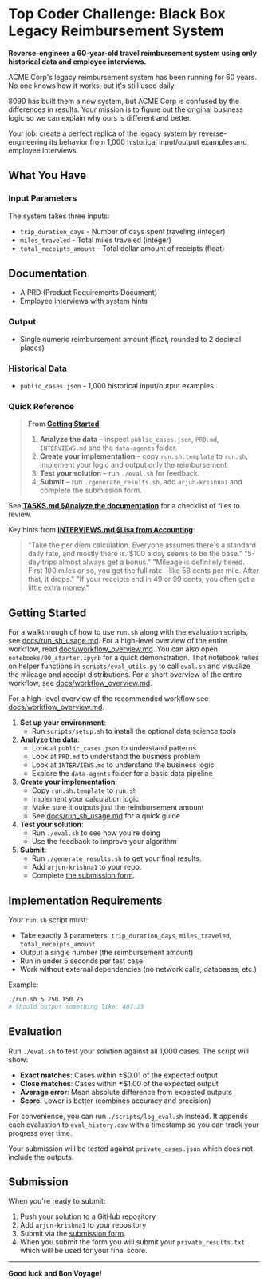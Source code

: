 # Top Coder Challenge: Black Box Legacy Reimbursement System

**Reverse-engineer a 60-year-old travel reimbursement system using only historical data and employee interviews.**

ACME Corp's legacy reimbursement system has been running for 60 years. No one knows how it works, but it's still used daily.

8090 has built them a new system, but ACME Corp is confused by the differences in results. Your mission is to figure out the original business logic so we can explain why ours is different and better.

Your job: create a perfect replica of the legacy system by reverse-engineering its behavior from 1,000 historical input/output examples and employee interviews.

## What You Have

### Input Parameters

The system takes three inputs:

- `trip_duration_days` - Number of days spent traveling (integer)
- `miles_traveled` - Total miles traveled (integer)
- `total_receipts_amount` - Total dollar amount of receipts (float)

## Documentation

- A PRD (Product Requirements Document)
- Employee interviews with system hints

### Output

- Single numeric reimbursement amount (float, rounded to 2 decimal places)

### Historical Data

- `public_cases.json` - 1,000 historical input/output examples

### Quick Reference

> **From [Getting Started](#getting-started)**
> 1. **Analyze the data** – inspect `public_cases.json`, `PRD.md`, `INTERVIEWS.md` and the `data-agents` folder.
> 2. **Create your implementation** – copy `run.sh.template` to `run.sh`, implement your logic and output only the reimbursement.
> 3. **Test your solution** – run `./eval.sh` for feedback.
> 4. **Submit** – run `./generate_results.sh`, add `arjun-krishna1` and complete the submission form.

See **[TASKS.md §Analyze the documentation](TASKS.md#1-analyze-the-documentation)** for a checklist of files to review.

Key hints from **[INTERVIEWS.md §Lisa from Accounting](INTERVIEWS.md#lisa-from-accounting)**:

> "Take the per diem calculation. Everyone assumes there's a standard daily rate, and mostly there is. $100 a day seems to be the base."
> "5-day trips almost always get a bonus."
> "Mileage is definitely tiered. First 100 miles or so, you get the full rate—like 58 cents per mile. After that, it drops."
> "If your receipts end in 49 or 99 cents, you often get a little extra money."

## Getting Started

For a walkthrough of how to use `run.sh` along with the evaluation scripts, see
[docs/run_sh_usage.md](docs/run_sh_usage.md).
For a high-level overview of the entire workflow, read
[docs/workflow_overview.md](docs/workflow_overview.md).
You can also open `notebooks/00_starter.ipynb` for a quick demonstration. That
notebook relies on helper functions in `scripts/eval_utils.py` to call
`eval.sh` and visualize the mileage and receipt distributions.
For a short overview of the entire workflow, see
[docs/workflow_overview.md](docs/workflow_overview.md).

For a high-level overview of the recommended workflow see
[docs/workflow_overview.md](docs/workflow_overview.md).

1. **Set up your environment**:
   - Run `scripts/setup.sh` to install the optional data science tools
2. **Analyze the data**: 
   - Look at `public_cases.json` to understand patterns
   - Look at `PRD.md` to understand the business problem
   - Look at `INTERVIEWS.md` to understand the business logic
   - Explore the `data-agents` folder for a basic data pipeline
3. **Create your implementation**:
   - Copy `run.sh.template` to `run.sh`
   - Implement your calculation logic
   - Make sure it outputs just the reimbursement amount
   - See [docs/run_sh_usage.md](docs/run_sh_usage.md) for a quick guide
4. **Test your solution**: 
   - Run `./eval.sh` to see how you're doing
   - Use the feedback to improve your algorithm
5. **Submit**:
   - Run `./generate_results.sh` to get your final results.
   - Add `arjun-krishna1` to your repo.
   - Complete [the submission form](https://forms.gle/sKFBV2sFo2ADMcRt8).

## Implementation Requirements

Your `run.sh` script must:

- Take exactly 3 parameters: `trip_duration_days`, `miles_traveled`, `total_receipts_amount`
- Output a single number (the reimbursement amount)
- Run in under 5 seconds per test case
- Work without external dependencies (no network calls, databases, etc.)

Example:

```bash
./run.sh 5 250 150.75
# Should output something like: 487.25
```

## Evaluation

Run `./eval.sh` to test your solution against all 1,000 cases. The script will show:

- **Exact matches**: Cases within ±$0.01 of the expected output
- **Close matches**: Cases within ±$1.00 of the expected output
- **Average error**: Mean absolute difference from expected outputs
- **Score**: Lower is better (combines accuracy and precision)

For convenience, you can run `./scripts/log_eval.sh` instead. It appends each
evaluation to `eval_history.csv` with a timestamp so you can track your progress
over time.

Your submission will be tested against `private_cases.json` which does not include the outputs.

## Submission

When you're ready to submit:

1. Push your solution to a GitHub repository
2. Add `arjun-krishna1` to your repository
3. Submit via the [submission form](https://forms.gle/sKFBV2sFo2ADMcRt8).
4. When you submit the form you will submit your `private_results.txt` which will be used for your final score.

---

**Good luck and Bon Voyage!**
